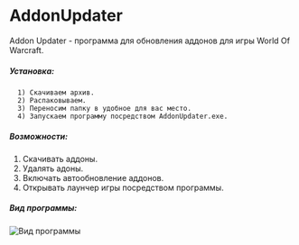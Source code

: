 # AddonUpdater
Addon Updater - программа для обновления аддонов для игры World Of Warcraft.

##### Установка:
      1) Скачиваем архив.
      2) Распаковываем. 
      3) Переносим папку в удобное для вас место.
      4) Запускаем программу посредством AddonUpdater.exe.
      
##### Возможности:
  1) Скачивать аддоны.
  2) Удалять адоны.
  3) Включать автообновление аддонов.
  4) Открывать лаунчер игры посредством программы.

 ##### Вид программы:
 ![Вид программы](https://i.imgur.com/jSeznJf.png)
